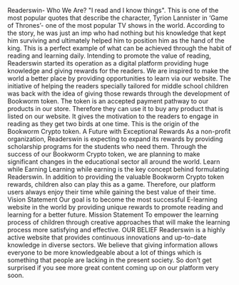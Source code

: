  Readerswin- Who We Are?
"I read and I know things". This is one of the most popular quotes that describe the character, Tyrion Lannister in ‘Game of Thrones’- one of the most popular TV shows in the world. According to the story, he was just an imp who had nothing but his knowledge that kept him surviving and ultimately helped him to position him as the hand of the king. This is a perfect example of what can be achieved through the habit of reading and learning daily.
Intending to promote the value of reading, Readerswin started its operation as a digital platform providing huge knowledge and giving rewards for the readers. We are inspired to make the world a better place by providing opportunities to learn via our website. The initiative of helping the readers specially tailored for middle school children was back with the idea of giving those rewards through the development of Bookworm token. The token is an accepted payment pathway to our products in our store. Therefore they can use it to buy any product that is listed on our website. It gives the motivation to the readers to engage in reading as they get two birds at one time. This is the origin of the Bookworm Crypto token. 
A Future with Exceptional Rewards 
As a non-profit organization, Readerswin is expecting to expand its rewards by providing scholarship programs for the students who need them. Through the success of our Bookworm Crypto token, we are planning to make significant changes in the educational sector all around the world.
Learn while Earning
Learning while earning is the key concept behind formulating Readerswin. In addition to providing the valuable Bookworm Crypto token rewards, children also can play this as a game. Therefore, our platform users always enjoy their time while gaining the best value of their time.
Vision Statement
Our goal is to become the most successful E-learning website in the world by providing unique rewards to promote reading and learning for a better future.
Mission Statement
To empower the learning process of children through creative approaches that will make the learning process more satisfying and effective.
OUR BELIEF
Readerswin is a highly active website that provides continuous innovations and up-to-date knowledge in diverse sectors. We believe that giving information allows everyone to be more knowledgeable about a lot of things which is something that people are lacking in the present society. So don’t get surprised if you see more great content coming up on our platform very soon.

